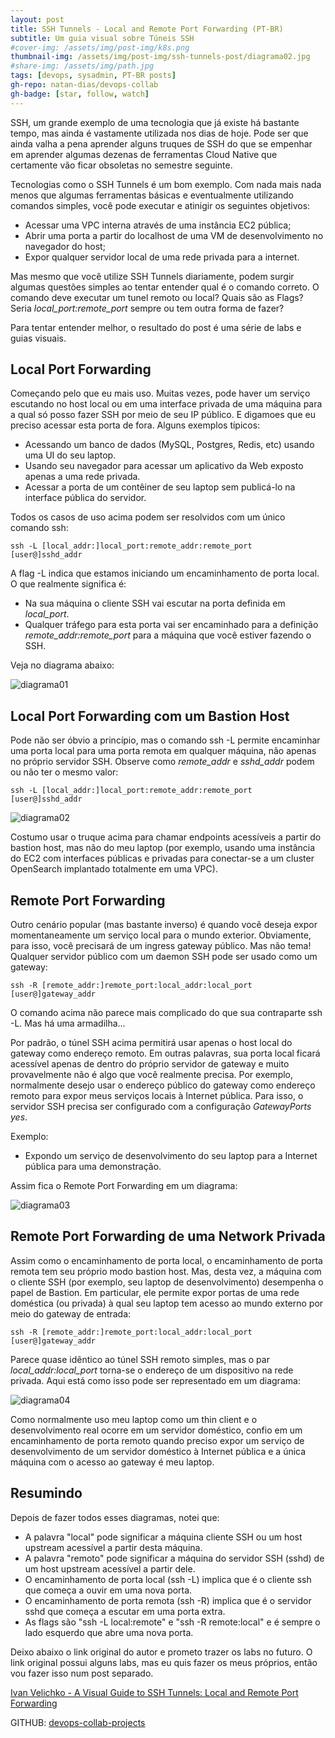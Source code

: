 ```yaml
---
layout: post
title: SSH Tunnels - Local and Remote Port Forwarding (PT-BR)
subtitle: Um guia visual sobre Túneis SSH
#cover-img: /assets/img/post-img/k8s.png
thumbnail-img: /assets/img/post-img/ssh-tunnels-post/diagrama02.jpg
#share-img: /assets/img/path.jpg
tags: [devops, sysadmin, PT-BR posts]
gh-repo: natan-dias/devops-collab
gh-badge: [star, follow, watch]
---
```


SSH, um grande exemplo de uma tecnologia que já existe há bastante tempo, mas ainda é vastamente utilizada nos dias de hoje. Pode ser que ainda valha a pena aprender alguns truques de SSH do que se empenhar em aprender algumas dezenas de ferramentas Cloud Native que certamente vão ficar obsoletas no semestre seguinte.

Tecnologias como o SSH Tunnels é um bom exemplo. Com nada mais nada menos que algumas ferramentas básicas e eventualmente utilizando comandos simples, você pode executar e atinigir os seguintes objetivos:

- Acessar uma VPC interna através de uma instância EC2 pública;
- Abrir uma porta a partir do localhost de uma VM de desenvolvimento no navegador do host;
- Expor qualquer servidor local de uma rede privada para a internet.

Mas mesmo que você utilize SSH Tunnels diariamente, podem surgir algumas questões simples ao tentar entender qual é o comando correto. O comando deve executar um tunel remoto ou local? Quais são as Flags? Seria *local_port:remote_port* sempre ou tem outra forma de fazer? 

Para tentar entender melhor, o resultado do post é uma série de labs e guias visuais.

## Local Port Forwarding

Começando pelo que eu mais uso. Muitas vezes, pode haver um serviço escutando no host local ou em uma interface privada de uma máquina para a qual só posso fazer SSH por meio de seu IP público. E digamoes que eu preciso acessar esta porta de fora. Alguns exemplos típicos:

- Acessando um banco de dados (MySQL, Postgres, Redis, etc) usando uma UI do seu laptop.
- Usando seu navegador para acessar um aplicativo da Web exposto apenas a uma rede privada.
- Acessar a porta de um contêiner de seu laptop sem publicá-lo na interface pública do servidor.

Todos os casos de uso acima podem ser resolvidos com um único comando ssh:

```
ssh -L [local_addr:]local_port:remote_addr:remote_port [user@]sshd_addr
```

A flag -L indica que estamos iniciando um encaminhamento de porta local. O que realmente significa é:

- Na sua máquina o cliente SSH vai escutar na porta definida em *local_port*.
- Qualquer tráfego para esta porta vai ser encaminhado para a definição *remote_addr:remote_port* para a máquina que você estiver fazendo o SSH.

Veja no diagrama abaixo:

![diagrama01](/assets/img/post-img/ssh-tunnels-post/diagrama01.jpg)

## Local Port Forwarding com um Bastion Host

Pode não ser óbvio a princípio, mas o comando ssh -L permite encaminhar uma porta local para uma porta remota em qualquer máquina, não apenas no próprio servidor SSH. Observe como *remote_addr* e *sshd_addr* podem ou não ter o mesmo valor:

```
ssh -L [local_addr:]local_port:remote_addr:remote_port [user@]sshd_addr
```

![diagrama02](/assets/img/post-img/ssh-tunnels-post/diagrama02.jpg)

Costumo usar o truque acima para chamar endpoints acessíveis a partir do bastion host, mas não do meu laptop (por exemplo, usando uma instância do EC2 com interfaces públicas e privadas para conectar-se a um cluster OpenSearch implantado totalmente em uma VPC).

## Remote Port Forwarding

Outro cenário popular (mas bastante inverso) é quando você deseja expor momentaneamente um serviço local para o mundo exterior. Obviamente, para isso, você precisará de um ingress gateway público. Mas não tema! Qualquer servidor público com um daemon SSH pode ser usado como um gateway:

```
ssh -R [remote_addr:]remote_port:local_addr:local_port [user@]gateway_addr
```

O comando acima não parece mais complicado do que sua contraparte ssh -L. Mas há uma armadilha...

Por padrão, o túnel SSH acima permitirá usar apenas o host local do gateway como endereço remoto. Em outras palavras, sua porta local ficará acessível apenas de dentro do próprio servidor de gateway e muito provavelmente não é algo que você realmente precisa. Por exemplo, normalmente desejo usar o endereço público do gateway como endereço remoto para expor meus serviços locais à Internet pública. Para isso, o servidor SSH precisa ser configurado com a configuração *GatewayPorts yes*.

Exemplo:

- Expondo um serviço de desenvolvimento do seu laptop para a Internet pública para uma demonstração.

Assim fica o Remote Port Forwarding em um diagrama:

![diagrama03](/assets/img/post-img/ssh-tunnels-post/diagrama03.jpg)

## Remote Port Forwarding de uma Network Privada

Assim como o encaminhamento de porta local, o encaminhamento de porta remota tem seu próprio modo bastion host. Mas, desta vez, a máquina com o cliente SSH (por exemplo, seu laptop de desenvolvimento) desempenha o papel de Bastion. Em particular, ele permite expor portas de uma rede doméstica (ou privada) à qual seu laptop tem acesso ao mundo externo por meio do gateway de entrada:

```
ssh -R [remote_addr:]remote_port:local_addr:local_port [user@]gateway_addr
```

Parece quase idêntico ao túnel SSH remoto simples, mas o par *local_addr:local_port* torna-se o endereço de um dispositivo na rede privada. Aqui está como isso pode ser representado em um diagrama:

![diagrama04](/assets/img/post-img/ssh-tunnels-post/diagrama04.jpg)

Como normalmente uso meu laptop como um thin client e o desenvolvimento real ocorre em um servidor doméstico, confio em um encaminhamento de porta remoto quando preciso expor um serviço de desenvolvimento de um servidor doméstico à Internet pública e a única máquina com o acesso ao gateway é meu laptop.

## Resumindo

Depois de fazer todos esses diagramas, notei que:

- A palavra "local" pode significar a máquina cliente SSH ou um host upstream acessível a partir desta máquina.
- A palavra "remoto" pode significar a máquina do servidor SSH (sshd) de um host upstream acessível a partir dele.
- O encaminhamento de porta local (ssh -L) implica que é o cliente ssh que começa a ouvir em uma nova porta.
- O encaminhamento de porta remota (ssh -R) implica que é o servidor sshd que começa a escutar em uma porta extra.
- As flags são "ssh -L local:remote" e "ssh -R remote:local" e é sempre o lado esquerdo que abre uma nova porta.

Deixo abaixo o link original do autor e prometo trazer os labs no futuro. O link original possui alguns labs, mas eu quis fazer os meus próprios, então vou fazer isso num post separado.

[Ivan Velichko - A Visual Guide to SSH Tunnels: Local and Remote Port Forwarding](https://iximiuz.com/en/posts/ssh-tunnels/)


GITHUB: [devops-collab-projects](https://github.com/natan-dias/devops-collab-projects)
